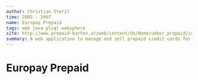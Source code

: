 ```yaml
---
author: Christian Sterzl
time: 2005 - 2007
name: Europay Prepaid
tags: web java plsql websphere
site: http://www.prepaid-karten.at/web/content/de/Home/ueber_prepaid/index.html
summary: A web application to manage and sell prepaid credit cards for MasterCard.
---
```


# Europay Prepaid
